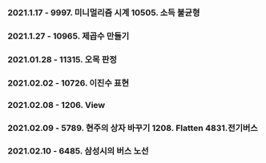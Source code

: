 ### 2021.1.17 - 9997. 미니멀리즘 시계 10505. 소득 불균형
### 2021.1.27 - 10965. 제곱수 만들기

### 2021.01.28 - 11315. 오목 판정

### 2021.02.02 - 10726. 이진수 표현

### 2021.02.08 - 1206. View

### 2021.02.09 - 5789. 현주의 상자 바꾸기 1208. Flatten 4831.전기버스

### 2021.02.10 - 6485. 삼성시의 버스 노선

